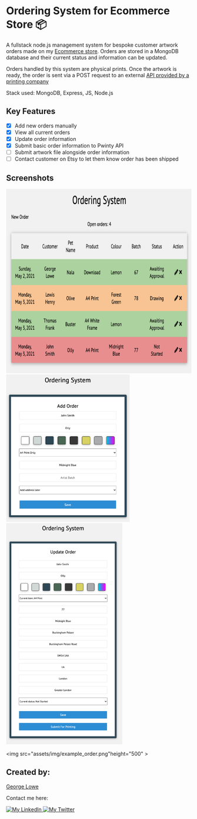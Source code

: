 # Ordering System for Ecommerce Store 📦

A fullstack node.js management system for bespoke customer artwork orders made on my [Ecommerce store](https://www.etsy.com/uk/shop/thepawtraitdesignco). Orders are stored in a MongoDB database and their current status and information can be updated.

Orders handled by this system are physical prints. Once the artwork is ready, the order is sent via a POST request to an external [API provided by a printing company](https://www.pwinty.com/api/)

Stack used: MongoDB, Express, JS, Node.js

## Key Features

- [x] Add new orders manually
- [x] View all current orders
- [x] Update order information
- [x] Submit basic order information to Pwinty API
- [ ] Submit artwork file alongside order information
- [ ] Contact customer on Etsy to let them know order has been shipped

## Screenshots

<div display="flex" justify-content="center"> 
<img src="assets/img/order_list.png"  height="500" >

<img src="assets/img/add_order.png" height="400" >

<img src="assets/img/update_order.png"  height="600" >

<img src="assets/img/example_order.png"height="500" >

</div>

## Created by:

[George Lowe](https://github.com/georgelowe)

Contact me here:

<p align="left">
  <a href="https://www.linkedin.com/in/george-lowe/"> 
    <img alt="My LinkedIn" src="https://img.shields.io/badge/-LinkedIn-0072b1?style=flat&logo=Linkedin&logoColor=white" />
  </a>
  <a href="https://twitter.com/gloweio"> 
    <img alt="My Twitter" src="https://img.shields.io/badge/-Twitter-00acee?style=flat&logo=Twitter&logoColor=white" />
  </a>
</p>
